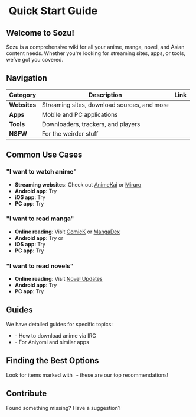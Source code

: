 # <iconify-icon icon="mdi:rocket-launch" style="margin-right:0.25em;color:#3498db;"></iconify-icon> Quick Start Guide

## Welcome to Sozu!

Sozu is a comprehensive wiki for all your anime, manga, novel, and Asian content needs. Whether you're looking for streaming sites, apps, or tools, we've got you covered.

## Navigation

| Category | Description | Link |
|----------|-------------|------|
| **Websites** | Streaming sites, download sources, and more | [<Pill name="Websites" />](/websites) |
| **Apps** | Mobile and PC applications | [<Pill name="Apps" />](/apps) |
| **Tools** | Downloaders, trackers, and players | [<Pill name="Tools" />](/tools) |
| **NSFW** | For the weirder stuff | [<Pill name="NSFW" />](/nsfw) |

## Common Use Cases

### "I want to watch anime"

- **Streaming websites**: Check out [AnimeKai](https://animekai.to) or [Miruro](https://miruro.tv)
- **Android app**: Try [<Pill name="Aniyomi" />](/apps#anime)
- **iOS app**: Try [<Pill name="AnymeX" />](/apps#anime-1)
- **PC app**: Try [<Pill name="Miru" />](/apps#anime-2)

### "I want to read manga"

- **Online reading**: Visit [ComicK](https://comick.io) or [MangaDex](https://mangadex.org)
- **Android app**: Try [<Pill name="Kotatsu" />](/apps#manga) or [<Pill name="Yokai" />](/apps#manga)
- **iOS app**: Try [<Pill name="Paperback" />](/apps#manga-1)
- **PC app**: Try [<Pill name="Houdoku" />](/apps#manga-2)

### "I want to read novels"

- **Online reading**: Visit [Novel Updates](http://novelupdates.com)
- **Android app**: Try [<Pill name="LN Reader" />](/apps#novels)
- **PC app**: Try [<Pill name="Calibre" />](/apps#novels-1)

## Guides

We have detailed guides for specific topics:

- [<Pill name="IRC Guide" />](/guide/irc) - How to download anime via IRC
- [<Pill name="Extension Repos" />](/guide/extension-repos) - For Aniyomi and similar apps

## Finding the Best Options

Look for items marked with <iconify-icon icon="twemoji:star" style="margin:0 0.2em;color:#ffd700;vertical-align:-0.15em;"></iconify-icon> - these are our top recommendations!

## Contribute

Found something missing? Have a suggestion?

[<Pill name="Submit Feedback" icon="mdi:github" color="gray" />](https://github.com/cyckey/sozu/issues)
